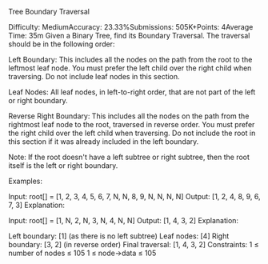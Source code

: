 Tree Boundary Traversal


Difficulty: MediumAccuracy: 23.33%Submissions: 505K+Points: 4Average Time: 35m
Given a Binary Tree, find its Boundary Traversal. The traversal should be in the following order: 

Left Boundary: This includes all the nodes on the path from the root to the leftmost leaf node. You must prefer the left child over the right child when traversing. Do not include leaf nodes in this section.

Leaf Nodes: All leaf nodes, in left-to-right order, that are not part of the left or right boundary.

Reverse Right Boundary: This includes all the nodes on the path from the rightmost leaf node to the root, traversed in reverse order. You must prefer the right child over the left child when traversing. Do not include the root in this section if it was already included in the left boundary.

Note: If the root doesn't have a left subtree or right subtree, then the root itself is the left or right boundary. 

Examples:

Input: root[] = [1, 2, 3, 4, 5, 6, 7, N, N, 8, 9, N, N, N, N]
Output: [1, 2, 4, 8, 9, 6, 7, 3]
Explanation:
 
Input: root[] = [1, N, 2, N, 3, N, 4, N, N] 
Output: [1, 4, 3, 2]
Explanation:

Left boundary: [1] (as there is no left subtree)
Leaf nodes: [4]
Right boundary: [3, 2] (in reverse order)
Final traversal: [1, 4, 3, 2]
Constraints:
1 ≤ number of nodes ≤ 105
1 ≤ node->data ≤ 105